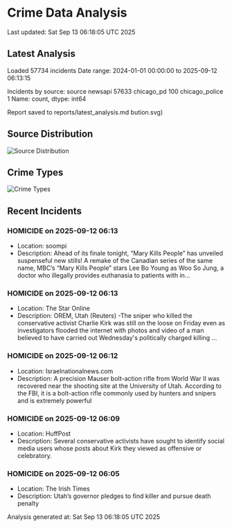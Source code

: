# Crime Data Analysis
Last updated: Sat Sep 13 06:18:05 UTC 2025

## Latest Analysis

Loaded 57734 incidents
Date range: 2024-01-01 00:00:00 to 2025-09-12 06:13:15

Incidents by source:
source
newsapi           57633
chicago_pd          100
chicago_police        1
Name: count, dtype: int64

Report saved to reports/latest_analysis.md
bution.svg)

## Source Distribution
![Source Distribution](images/source_distribution.svg)

## Crime Types
![Crime Types](images/crime_types.svg)

## Recent Incidents

### HOMICIDE on 2025-09-12 06:13
- Location: soompi
- Description: Ahead of its finale tonight, “Mary Kills People” has unveiled suspenseful new stills! A remake of the Canadian series of the same name, MBC’s “Mary Kills People” stars Lee Bo Young as Woo So Jung, a doctor who illegally provides euthanasia to patients with in…


### HOMICIDE on 2025-09-12 06:13
- Location: The Star Online
- Description: OREM, Utah (Reuters) -The sniper who killed the conservative activist Charlie Kirk was still on the loose on Friday even as investigators flooded the internet with photos and video of a man believed to have carried out Wednesday's politically charged killing …


### HOMICIDE on 2025-09-12 06:12
- Location: Israelnationalnews.com
- Description: A precision Mauser bolt-action rifle from World War II was recovered near the shooting site at the University of Utah. According to the FBI, it is a bolt-action rifle commonly used by hunters and snipers and is extremely powerful


### HOMICIDE on 2025-09-12 06:09
- Location: HuffPost
- Description: Several conservative activists have sought to identify social media users whose posts about Kirk they viewed as offensive or celebratory.


### HOMICIDE on 2025-09-12 06:05
- Location: The Irish Times
- Description: Utah’s governor pledges to find killer and pursue  death penalty

Analysis generated at: Sat Sep 13 06:18:05 UTC 2025
